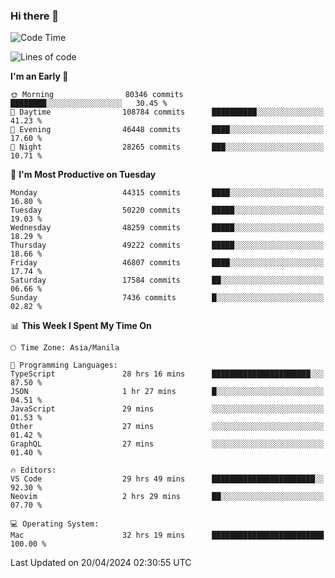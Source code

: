 ### Hi there 👋

<!--START_SECTION:waka-->
![Code Time](http://img.shields.io/badge/Code%20Time-5%2C067%20hrs%2049%20mins-blue)

![Lines of code](https://img.shields.io/badge/From%20Hello%20World%20I%27ve%20Written-115.7%20million%20lines%20of%20code-blue)

**I'm an Early 🐤** 

```text
🌞 Morning                80346 commits       ████████░░░░░░░░░░░░░░░░░   30.45 % 
🌆 Daytime                108784 commits      ██████████░░░░░░░░░░░░░░░   41.23 % 
🌃 Evening                46448 commits       ████░░░░░░░░░░░░░░░░░░░░░   17.60 % 
🌙 Night                  28265 commits       ███░░░░░░░░░░░░░░░░░░░░░░   10.71 % 
```
📅 **I'm Most Productive on Tuesday** 

```text
Monday                   44315 commits       ████░░░░░░░░░░░░░░░░░░░░░   16.80 % 
Tuesday                  50220 commits       █████░░░░░░░░░░░░░░░░░░░░   19.03 % 
Wednesday                48259 commits       █████░░░░░░░░░░░░░░░░░░░░   18.29 % 
Thursday                 49222 commits       █████░░░░░░░░░░░░░░░░░░░░   18.66 % 
Friday                   46807 commits       ████░░░░░░░░░░░░░░░░░░░░░   17.74 % 
Saturday                 17584 commits       ██░░░░░░░░░░░░░░░░░░░░░░░   06.66 % 
Sunday                   7436 commits        █░░░░░░░░░░░░░░░░░░░░░░░░   02.82 % 
```


📊 **This Week I Spent My Time On** 

```text
🕑︎ Time Zone: Asia/Manila

💬 Programming Languages: 
TypeScript               28 hrs 16 mins      ██████████████████████░░░   87.50 % 
JSON                     1 hr 27 mins        █░░░░░░░░░░░░░░░░░░░░░░░░   04.51 % 
JavaScript               29 mins             ░░░░░░░░░░░░░░░░░░░░░░░░░   01.53 % 
Other                    27 mins             ░░░░░░░░░░░░░░░░░░░░░░░░░   01.42 % 
GraphQL                  27 mins             ░░░░░░░░░░░░░░░░░░░░░░░░░   01.40 % 

🔥 Editors: 
VS Code                  29 hrs 49 mins      ███████████████████████░░   92.30 % 
Neovim                   2 hrs 29 mins       ██░░░░░░░░░░░░░░░░░░░░░░░   07.70 % 

💻 Operating System: 
Mac                      32 hrs 19 mins      █████████████████████████   100.00 % 
```


 Last Updated on 20/04/2024 02:30:55 UTC
<!--END_SECTION:waka-->


<!--
**rad182/rad182** is a ✨ _special_ ✨ repository because its `README.md` (this file) appears on your GitHub profile.

Here are some ideas to get you started:

- 🔭 I’m currently working on ...
- 🌱 I’m currently learning ...
- 👯 I’m looking to collaborate on ...
- 🤔 I’m looking for help with ...
- 💬 Ask me about ...
- 📫 How to reach me: ...
- 😄 Pronouns: ...
- ⚡ Fun fact: ...
-->
